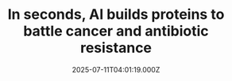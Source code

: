 ---
title: "In seconds, AI builds proteins to battle cancer and antibiotic resistance"
date: 2025-07-11T04:01:19.000Z
category: Health
externalLink: "https://www.sciencedaily.com/releases/2025/07/250710113152.htm"
image: ""
excerpt: "Artificial intelligence is now designing custom proteins in seconds—a process that once took years—paving the way for cures to diseases like cancer and antibiotic-resistant infections. Australian scientists have joined this biomedical frontier by creating bacteria-killing proteins with AI. Their new platform, built by a team of biologists and computer scientists, is part of a global movement to democratize and accelerate…"
---